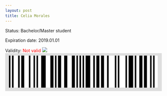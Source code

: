 ```yaml
---
layout: post
title: Celia Morales
---
```


Status: Bachelor/Master student

Expiration date: 2019.01.01

Validity: <font color="red"> Not valid</font> 
![](/members/img/Celia_Morales.png)
![](/members/img/bar.png)
